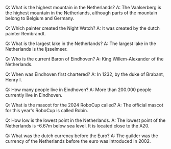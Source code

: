 Q: What is the highest mountain in the Netherlands?
A: The Vaalserberg is the highest mountain in the Netherlands, although parts of the mountain belong to Belgium and Germany.

Q: Which painter created the Night Watch?
A: It was created by the dutch painter Rembrandt.

Q: What is the largest lake in the Netherlands?
A: The largest lake in the Netherlands is the Ijsselmeer.

Q: Who is the current Baron of Eindhoven?
A: King Willem-Alexander of the Netherlands.

Q: When was Eindhoven first chartered?
A: In 1232, by the duke of Brabant, Henry I.

Q: How many people live in Eindhoven?
A: More than 200.000 people currently live in Eindhoven.

Q: What is the mascot for the 2024 RoboCup called?
A: The official mascot for this year's RoboCup is called Robin.

Q: How low is the lowest point in the Netherlands.
A: The lowest point of the Netherlands is -6.67m below sea level. It is located close to the A20.

Q: What was the dutch currency before the Euro?
A: The guilder was the currency of the Netherlands before the euro was introduced in 2002.
